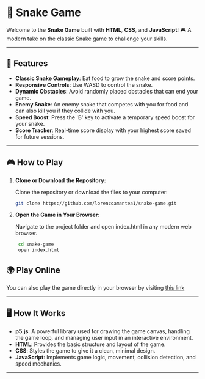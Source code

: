 # 🐍 Snake Game

Welcome to the **Snake Game** built with **HTML**, **CSS**, and **JavaScript**! 🎮 A modern take on the classic Snake game to challenge your skills.

---

## 🚀 Features

- **Classic Snake Gameplay**: Eat food to grow the snake and score points.
- **Responsive Controls**: Use WASD to control the snake.
- **Dynamic Obstacles**: Avoid randomly placed obstacles that can end your game.
- **Enemy Snake**: An enemy snake that competes with you for food and can also kill you if they collide with you.
- **Speed Boost**: Press the 'B' key to activate a temporary speed boost for your snake.
- **Score Tracker**: Real-time score display with your highest score saved for future sessions.

---

## 🎮 How to Play

1. **Clone or Download the Repository:**

   Clone the repository or download the files to your computer:

   ```bash
   git clone https://github.com/lorenzoamantea1/snake-game.git
   ```
2. **Open the Game in Your Browser:**

    Navigate to the project folder and open index.html in any modern web browser.

   ```bash
    cd snake-game
    open index.html
   ```

## 🌍 Play Online
You can also play the game directly in your browser by visiting [this link](https://lorenzoamantea1.github.io/snake-game/)

---

## 🖥️ How It Works

- **p5.js**: A powerful library used for drawing the game canvas, handling the game loop, and managing user input in an interactive environment.
- **HTML**: Provides the basic structure and layout of the game.
- **CSS**: Styles the game to give it a clean, minimal design.
- **JavaScript**: Implements game logic, movement, collision detection, and speed mechanics.

---

